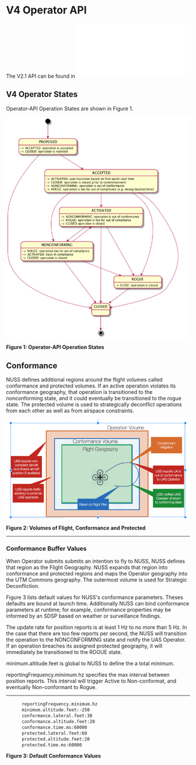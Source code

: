 # V4 Operator API

The V2.1 API can be found in ![README-v2-1.md](README-v2-1.md  "v4")


## V4 Operator States

Operator-API Operation States are shown in Figure 1.


![alt text](images/v4-states.png "v2")

**Figure 1: Operator-API Operation States**

## Conformance

NUSS defines additional regions around the flight volumes called conformance and protected volumes. If an active operation violates its conformance geography, that operation is transitioned to the nonconforming state, and it could eventually be transitioned to the rogue state.  The protected volume is used to strategically deconflict operations from each other as well as from airspace constraints.

![alt text](images/opVol-tcl4.png  "geometries")

**Figure 2: Volumes of Flight, Conformance and Protected**

---


### Conformance Buffer Values

When Operator submits submits an intention to fly to NUSS, NUSS defines that region as the Flight Geography.  NUSS expands that region into conformance and protected regions and maps the Operator geography into the UTM Commons geography. The outermost volume is used for Strategic Deconfliction.  

Figure 3 lists default values for NUSS's conformance parameters. Theses defaults are bound at launch time. Additionally NUSS can bind conformance parameters at runtime; for example, conformance properties may be informed by an SDSP based on weather or surveillance findings.

The update rate for position reports is at least 1 Hz to no more than 5 Hz. In the case that there are too few reports per second, the NUSS will transition the operation to the NONCONFORMING state and notify the UAS Operator. If an operation breaches its assigned protected geography, it will immediately be transitioned to the ROGUE state.

minimum.altitude.feet is global to NUSS to define the a total minimum.

reportingFrequency.minimum.hz specifies the max interval between position reports. This interval will trigger Active to Non-conformat, and eventually Non-conformant to Rogue.

---


          reportingFrequency.minimum.hz
          minimum.altitude.feet:-250
          conformance.lateral.feet:30
          conformance.altitude.feet:20
          conformance.time.ms:60000
          protected.lateral.feet:60
          protected.altitude.feet:20
          protected.time.ms:60000

**Figure 3: Default Conformance Values**
